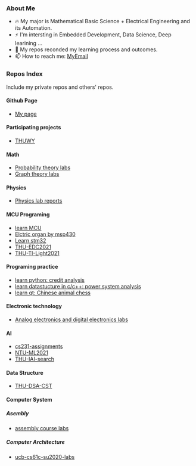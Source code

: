 <!-- ### Hi there 👋
 -->
<!--
**Lez-3f/Lez-3f** is a ✨ _special_ ✨ repository because its `README.md` (this file) appears on your GitHub profile.

Here are some ideas to get you started:

- 🔭 I’m currently working on ...
- 🌱 I’m currently learning ...
- 👯 I’m looking to collaborate on ...
- 🤔 I’m looking for help with ...
- 💬 Ask me about ...
- 📫 How to reach me: ...
- 😄 Pronouns: ...
- ⚡ Fun fact: ...
-->

### About Me
- 🔥 My major is Mathematical Basic Science + Electrical Engineering and its Automation.
- ⚡ I'm intersting in Embedded Development, Data Science, Deep learining ...
- 🌱 My repos reconded my learning process and outcomes.
- 📫 How to reach me: [MyEmail](<erlerzhu@gmail.com>)

### Repos Index
Include my private repos and others' repos.
#### Github Page
- [My page](https://github.com/Lez-3f/Lez-3f.github.io) 
#### Participating projects
- [THUWY](https://github.com/GJCav/thuwy)
#### Math
- [Probability theory labs](https://github.com/Lez-3f/ProbabilityTheoryExperiment)
- [Graph theory labs](https://github.com/Lez-3f/GraphTheoryLabs)
#### Physics
- [Physics lab reports](https://github.com/Lez-3f/PhylabReportsByLATEX)
#### MCU Programing
- [learn MCU](https://github.com/Lez-3f/IntroductionToMCU-LabCodes)
- [Elctric organ by msp430](https://github.com/Lez-3f/ElectricOrganByMSP430)
- [Learn stm32](https://github.com/Lez-3f/THU-EDC-STM32tutorial)
- [THU-EDC2021](https://github.com/Lez-3f/THU-EDC2021-BugCar)
- [THU-TI-Light2021](https://github.com/Lez-3f/TILight-TrolleyTracking)
#### Programing practice
- [learn python: credit analysis](https://github.com/Lez-3f/CreditAnanlysis)
- [learn datastucture in c/c++: power system analysis](https://github.com/Lez-3f/PowerSystemAnalysis)
- [learn qt: Chinese animal chess](https://github.com/Lez-3f/ChineseAnimalChess)
#### Electronic technology
- [Analog electronics and digital electronics labs](https://github.com/Lez-3f/ElectronicExperiments)
#### AI
- [cs231-assignments](https://github.com/Lez-3f/CS231n-Assignments)
- [NTU-ML2021](https://github.com/Lez-3f/NTU-MLDL-Labs)
- [THU-IAI-search](https://github.com/Lez-3f/IAI-Search)
#### Data Structure
- [THU-DSA-CST](https://github.com/Lez-3f/DSA-CST-Tasks)
#### Computer System
##### Asembly
- [assembly course labs](https://github.com/Lez-3f/AssemblyExperiments)
##### Computer Architecture
- [ucb-cs61c-su2020-labs](https://github.com/Lez-3f/UCB-CS61c-su2020)
